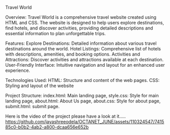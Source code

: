 Travel World

Overview: 
Travel World is a comprehensive travel website created using HTML and CSS. The website is designed to help users explore destinations, find hotels, and discover activities, providing detailed descriptions and essential information to plan unforgettable trips.

Features: 
Explore Destinations: Detailed information about various travel destinations around the world.
Hotel Listings: Comprehensive list of hotels with descriptions, amenities, and booking options.
Activities and Attractions: Discover activities and attractions available at each destination.
User-Friendly Interface: Intuitive navigation and layout for an enhanced user experience.

Technologies Used: 
HTML: Structure and content of the web pages.
CSS: Styling and layout of the website

Project Structure: 
index.html: Main landing page,
style.css: Style for main landing page,
about.html: About Us page,
about.css: Style for about page,
submit.html: submit page.

Here is the video of the project please have a look at it.....
https://github.com/jayashreeodela/OCTANET_JUNE/assets/110324547/741585c0-b0b2-4ab2-a800-dcaa656e652b
